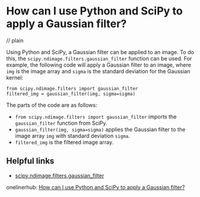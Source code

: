 # How can I use Python and SciPy to apply a Gaussian filter?
// plain

Using Python and SciPy, a Gaussian filter can be applied to an image. To do this, the ```scipy.ndimage.filters.gaussian_filter``` function can be used. For example, the following code will apply a Gaussian filter to an image, where ```img``` is the image array and ```sigma``` is the standard deviation for the Gaussian kernel:

```
from scipy.ndimage.filters import gaussian_filter
filtered_img = gaussian_filter(img, sigma=sigma)
```

The parts of the code are as follows:

- ```from scipy.ndimage.filters import gaussian_filter``` imports the ```gaussian_filter``` function from SciPy.
- ```gaussian_filter(img, sigma=sigma)``` applies the Gaussian filter to the image array ```img``` with standard deviation ```sigma```.
- ```filtered_img``` is the filtered image array.

## Helpful links

- [scipy.ndimage.filters.gaussian_filter](https://docs.scipy.org/doc/scipy/reference/generated/scipy.ndimage.filters.gaussian_filter.html)

onelinerhub: [How can I use Python and SciPy to apply a Gaussian filter?](https://onelinerhub.com/python-scipy/how-can-i-use-python-and-scipy-to-apply-a-gaussian-filter)